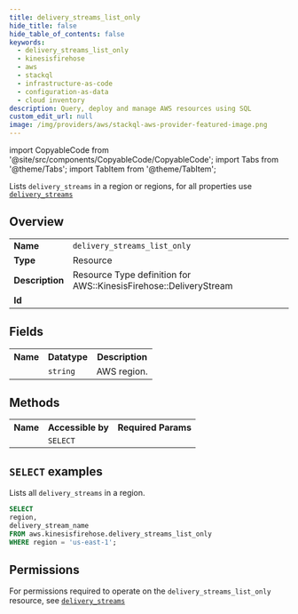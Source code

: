 ```yaml
---
title: delivery_streams_list_only
hide_title: false
hide_table_of_contents: false
keywords:
  - delivery_streams_list_only
  - kinesisfirehose
  - aws
  - stackql
  - infrastructure-as-code
  - configuration-as-data
  - cloud inventory
description: Query, deploy and manage AWS resources using SQL
custom_edit_url: null
image: /img/providers/aws/stackql-aws-provider-featured-image.png
---
```


import CopyableCode from '@site/src/components/CopyableCode/CopyableCode';
import Tabs from '@theme/Tabs';
import TabItem from '@theme/TabItem';

Lists <code>delivery_streams</code> in a region or regions, for all properties use <a href="/providers/aws/serviceName/delivery_streams/"><code>delivery_streams</code></a>

## Overview
<table><tbody>
<tr><td><b>Name</b></td><td><code>delivery_streams_list_only</code></td></tr>
<tr><td><b>Type</b></td><td>Resource</td></tr>
<tr><td><b>Description</b></td><td>Resource Type definition for AWS::KinesisFirehose::DeliveryStream</td></tr>
<tr><td><b>Id</b></td><td><CopyableCode code="aws.kinesisfirehose.delivery_streams_list_only" /></td></tr>
</tbody></table>

## Fields
<table><tbody><tr><th>Name</th><th>Datatype</th><th>Description</th></tr><tr><td><CopyableCode code="region" /></td><td><code>string</code></td><td>AWS region.</td></tr>
</tbody></table>

## Methods

<table><tbody>
  <tr>
    <th>Name</th>
    <th>Accessible by</th>
    <th>Required Params</th>
  </tr>
  <tr>
    <td><CopyableCode code="list_resources" /></td>
    <td><code>SELECT</code></td>
    <td><CopyableCode code="region" /></td>
  </tr>
</tbody></table>

## `SELECT` examples
Lists all <code>delivery_streams</code> in a region.
```sql
SELECT
region,
delivery_stream_name
FROM aws.kinesisfirehose.delivery_streams_list_only
WHERE region = 'us-east-1';
```


## Permissions

For permissions required to operate on the <code>delivery_streams_list_only</code> resource, see <a href="/providers/aws/kinesisfirehose/delivery_streams/#permissions"><code>delivery_streams</code></a>

